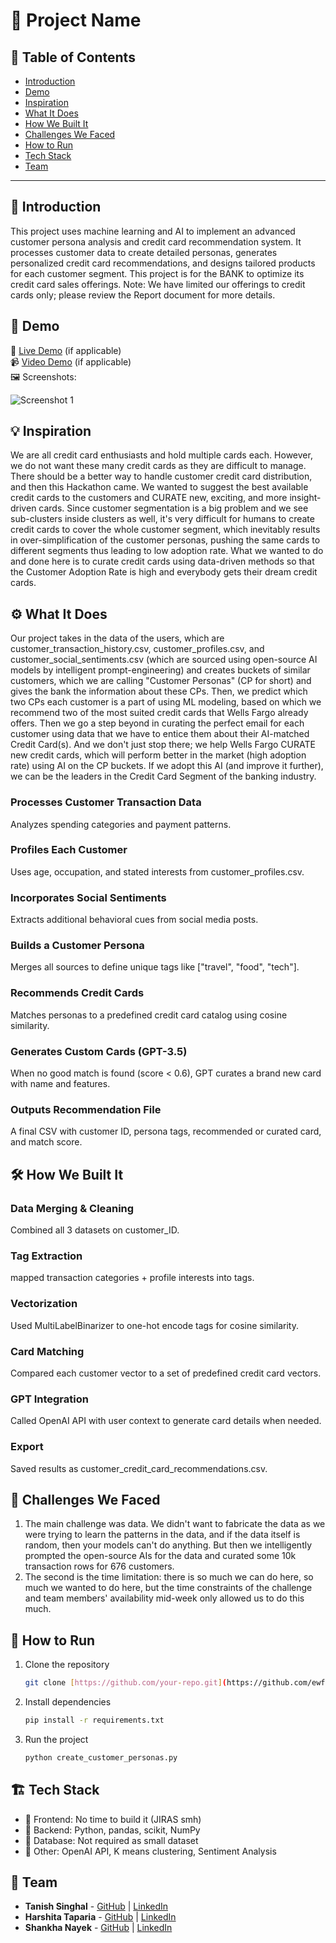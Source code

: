 # 🚀 Project Name

## 📌 Table of Contents
- [Introduction](#🎯-introduction)
- [Demo](#🎥-demo)
- [Inspiration](#💡-inspiration)
- [What It Does](#⚙️-what-it-does)
- [How We Built It](#🛠️-how-we-built-it)
- [Challenges We Faced](#🚧-challenges-we-faced)
- [How to Run](#🏃-how-to-run)
- [Tech Stack](#🏗️-tech-stack)
- [Team](#👥-team)

---

## 🎯 Introduction
This project uses machine learning and AI to implement an advanced customer persona analysis and credit card recommendation system. It processes customer data to create detailed personas, generates personalized credit card recommendations, and designs tailored products for each customer segment. This project is for the BANK to optimize its credit card sales offerings. Note: We have limited our offerings to credit cards only; please review the Report document for more details.

## 🎥 Demo
🔗 [Live Demo](#) (if applicable)  
📹 [Video Demo](#) (if applicable)  
🖼️ Screenshots:

![Screenshot 1](link-to-image)

## 💡 Inspiration
We are all credit card enthusiasts and hold multiple cards each. However, we do not want these many credit cards as they are difficult to manage. There should be a better way to handle customer credit card distribution, and then this Hackathon came. We wanted to suggest the best available credit cards to the customers and CURATE new, exciting, and more insight-driven cards. Since customer segmentation is a big problem and we see sub-clusters inside clusters as well, it's very difficult for humans to create credit cards to cover the whole customer segment, which inevitably results in over-simplification of the customer personas, pushing the same cards to different segments thus leading to low adoption rate. What we wanted to do and done here is to curate credit cards using data-driven methods so that the Customer Adoption Rate is high and everybody gets their dream credit cards.

## ⚙️ What It Does
Our project takes in the data of the users, which are customer_transaction_history.csv, customer_profiles.csv, and customer_social_sentiments.csv (which are sourced using open-source AI models by intelligent prompt-engineering) and creates buckets of similar customers, which we are calling "Customer Personas" (CP for short) and gives the bank the information about these CPs. Then, we predict which two CPs each customer is a part of using ML modeling, based on which we recommend two of the most suited credit cards that Wells Fargo already offers. Then we go a step beyond in curating the perfect email for each customer using data that we have to entice them about their AI-matched Credit Card(s). And we don't just stop there; we help Wells Fargo CURATE new credit cards, which will perform better in the market (high adoption rate) using AI on the CP buckets. If we adopt this AI (and improve it further), we can be the leaders in the Credit Card Segment of the banking industry.

### Processes Customer Transaction Data
Analyzes spending categories and payment patterns.

### Profiles Each Customer
Uses age, occupation, and stated interests from customer_profiles.csv.

### Incorporates Social Sentiments
Extracts additional behavioral cues from social media posts.

### Builds a Customer Persona
Merges all sources to define unique tags like ["travel", "food", "tech"].

### Recommends Credit Cards
Matches personas to a predefined credit card catalog using cosine similarity.

### Generates Custom Cards (GPT-3.5)
When no good match is found (score < 0.6), GPT curates a brand new card with name and features.

### Outputs Recommendation File
A final CSV with customer ID, persona tags, recommended or curated card, and match score.

## 🛠️ How We Built It

### Data Merging & Cleaning
Combined all 3 datasets on customer_ID.

### Tag Extraction
mapped transaction categories + profile interests into tags.

### Vectorization
Used MultiLabelBinarizer to one-hot encode tags for cosine similarity.

### Card Matching
Compared each customer vector to a set of predefined credit card vectors.

### GPT Integration
Called OpenAI API with user context to generate card details when needed.

### Export
Saved results as customer_credit_card_recommendations.csv.

## 🚧 Challenges We Faced
1. The main challenge was data. We didn't want to fabricate the data as we were trying to learn the patterns in the data, and if the data itself is random, then your models can't do anything. But then we intelligently prompted the open-source AIs for the data and curated some 10k transaction rows for 676 customers.
2. The second is the time limitation: there is so much we can do here, so much we wanted to do here, but the time constraints of the challenge and team members' availability mid-week only allowed us to do this much.

## 🏃 How to Run
1. Clone the repository  
   ```sh
   git clone [https://github.com/your-repo.git](https://github.com/ewfx/aidhp-dating-dataset.git)
   ```
2. Install dependencies  
   ```sh
   pip install -r requirements.txt
   ```
3. Run the project  
   ```sh
   python create_customer_personas.py
   ```

## 🏗️ Tech Stack
- 🔹 Frontend: No time to build it (JIRAS smh)
- 🔹 Backend: Python, pandas, scikit, NumPy
- 🔹 Database: Not required as small dataset
- 🔹 Other: OpenAI API, K means clustering, Sentiment Analysis

## 👥 Team
- **Tanish Singhal** - [GitHub](#) | [LinkedIn](#)
- **Harshita Taparia** - [GitHub](#) | [LinkedIn](#)
- **Shankha Nayek** - [GitHub](#) | [LinkedIn](#)

